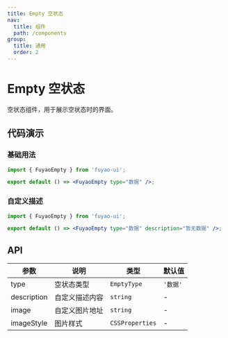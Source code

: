 ```yaml
---
title: Empty 空状态
nav:
  title: 组件
  path: /components
group:
  title: 通用
  order: 2
---
```


# Empty 空状态

空状态组件，用于展示空状态时的界面。

## 代码演示

### 基础用法

```jsx
import { FuyaoEmpty } from 'fuyao-ui';

export default () => <FuyaoEmpty type="数据" />;
```

### 自定义描述

```jsx
import { FuyaoEmpty } from 'fuyao-ui';

export default () => <FuyaoEmpty type="数据" description="暂无数据" />;
```

## API

| 参数        | 说明           | 类型            | 默认值   |
| ----------- | -------------- | --------------- | -------- |
| type        | 空状态类型     | `EmptyType`     | `'数据'` |
| description | 自定义描述内容 | `string`        | -        |
| image       | 自定义图片地址 | `string`        | -        |
| imageStyle  | 图片样式       | `CSSProperties` | -        |
